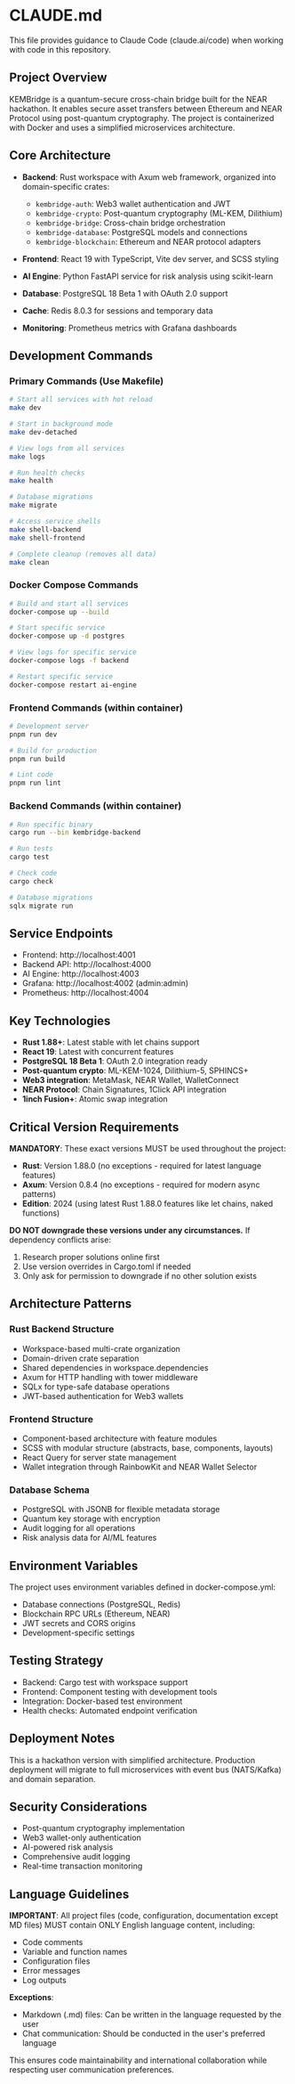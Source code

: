 # CLAUDE.md

This file provides guidance to Claude Code (claude.ai/code) when working with code in this repository.

## Project Overview

KEMBridge is a quantum-secure cross-chain bridge built for the NEAR hackathon. It enables secure asset transfers between Ethereum and NEAR Protocol using post-quantum cryptography. The project is containerized with Docker and uses a simplified microservices architecture.

## Core Architecture

- **Backend**: Rust workspace with Axum web framework, organized into domain-specific crates:

  - `kembridge-auth`: Web3 wallet authentication and JWT
  - `kembridge-crypto`: Post-quantum cryptography (ML-KEM, Dilithium)
  - `kembridge-bridge`: Cross-chain bridge orchestration
  - `kembridge-database`: PostgreSQL models and connections
  - `kembridge-blockchain`: Ethereum and NEAR protocol adapters

- **Frontend**: React 19 with TypeScript, Vite dev server, and SCSS styling
- **AI Engine**: Python FastAPI service for risk analysis using scikit-learn
- **Database**: PostgreSQL 18 Beta 1 with OAuth 2.0 support
- **Cache**: Redis 8.0.3 for sessions and temporary data
- **Monitoring**: Prometheus metrics with Grafana dashboards

## Development Commands

### Primary Commands (Use Makefile)

```bash
# Start all services with hot reload
make dev

# Start in background mode
make dev-detached

# View logs from all services
make logs

# Run health checks
make health

# Database migrations
make migrate

# Access service shells
make shell-backend
make shell-frontend

# Complete cleanup (removes all data)
make clean
```

### Docker Compose Commands

```bash
# Build and start all services
docker-compose up --build

# Start specific service
docker-compose up -d postgres

# View logs for specific service
docker-compose logs -f backend

# Restart specific service
docker-compose restart ai-engine
```

### Frontend Commands (within container)

```bash
# Development server
pnpm run dev

# Build for production
pnpm run build

# Lint code
pnpm run lint
```

### Backend Commands (within container)

```bash
# Run specific binary
cargo run --bin kembridge-backend

# Run tests
cargo test

# Check code
cargo check

# Database migrations
sqlx migrate run
```

## Service Endpoints

- Frontend: http://localhost:4001
- Backend API: http://localhost:4000
- AI Engine: http://localhost:4003
- Grafana: http://localhost:4002 (admin:admin)
- Prometheus: http://localhost:4004

## Key Technologies

- **Rust 1.88+**: Latest stable with let chains support
- **React 19**: Latest with concurrent features
- **PostgreSQL 18 Beta 1**: OAuth 2.0 integration ready
- **Post-quantum crypto**: ML-KEM-1024, Dilithium-5, SPHINCS+
- **Web3 integration**: MetaMask, NEAR Wallet, WalletConnect
- **NEAR Protocol**: Chain Signatures, 1Click API integration
- **1inch Fusion+**: Atomic swap integration

## Critical Version Requirements

**MANDATORY**: These exact versions MUST be used throughout the project:

- **Rust**: Version 1.88.0 (no exceptions - required for latest language features)
- **Axum**: Version 0.8.4 (no exceptions - required for modern async patterns)
- **Edition**: 2024 (using latest Rust 1.88.0 features like let chains, naked functions)

**DO NOT downgrade these versions under any circumstances.** If dependency conflicts arise:

1. Research proper solutions online first
2. Use version overrides in Cargo.toml if needed
3. Only ask for permission to downgrade if no other solution exists

## Architecture Patterns

### Rust Backend Structure

- Workspace-based multi-crate organization
- Domain-driven crate separation
- Shared dependencies in workspace.dependencies
- Axum for HTTP handling with tower middleware
- SQLx for type-safe database operations
- JWT-based authentication for Web3 wallets

### Frontend Structure

- Component-based architecture with feature modules
- SCSS with modular structure (abstracts, base, components, layouts)
- React Query for server state management
- Wallet integration through RainbowKit and NEAR Wallet Selector

### Database Schema

- PostgreSQL with JSONB for flexible metadata storage
- Quantum key storage with encryption
- Audit logging for all operations
- Risk analysis data for AI/ML features

## Environment Variables

The project uses environment variables defined in docker-compose.yml:

- Database connections (PostgreSQL, Redis)
- Blockchain RPC URLs (Ethereum, NEAR)
- JWT secrets and CORS origins
- Development-specific settings

## Testing Strategy

- Backend: Cargo test with workspace support
- Frontend: Component testing with development tools
- Integration: Docker-based test environment
- Health checks: Automated endpoint verification

## Deployment Notes

This is a hackathon version with simplified architecture. Production deployment will migrate to full microservices with event bus (NATS/Kafka) and domain separation.

## Security Considerations

- Post-quantum cryptography implementation
- Web3 wallet-only authentication
- AI-powered risk analysis
- Comprehensive audit logging
- Real-time transaction monitoring

## Language Guidelines

**IMPORTANT**: All project files (code, configuration, documentation except MD files) MUST contain ONLY English language content, including:

- Code comments
- Variable and function names
- Configuration files
- Error messages
- Log outputs

**Exceptions**:

- Markdown (.md) files: Can be written in the language requested by the user
- Chat communication: Should be conducted in the user's preferred language

This ensures code maintainability and international collaboration while respecting user communication preferences.
